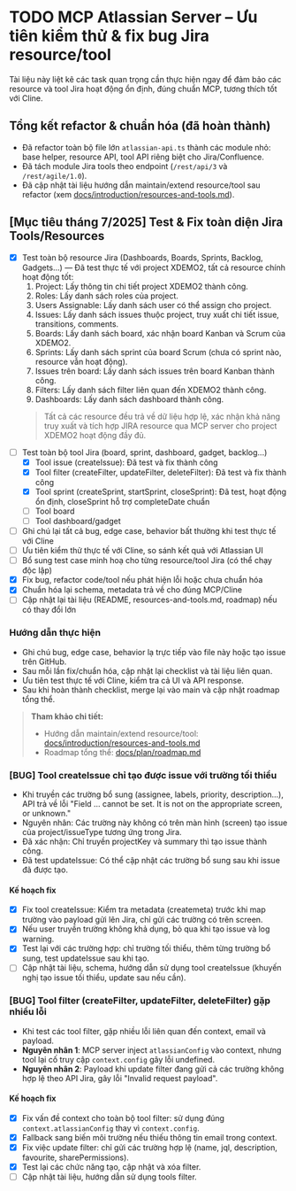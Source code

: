 # TODO MCP Atlassian Server – Ưu tiên kiểm thử & fix bug Jira resource/tool

Tài liệu này liệt kê các task quan trọng cần thực hiện ngay để đảm bảo các resource và tool Jira hoạt động ổn định, đúng chuẩn MCP, tương thích tốt với Cline.

## Tổng kết refactor & chuẩn hóa (đã hoàn thành)
- Đã refactor toàn bộ file lớn `atlassian-api.ts` thành các module nhỏ: base helper, resource API, tool API riêng biệt cho Jira/Confluence.
- Đã tách module Jira tools theo endpoint (`/rest/api/3` và `/rest/agile/1.0`).
- Đã cập nhật tài liệu hướng dẫn maintain/extend resource/tool sau refactor (xem [docs/introduction/resources-and-tools.md](../docs/introduction/resources-and-tools.md)).

## [Mục tiêu tháng 7/2025] Test & Fix toàn diện Jira Tools/Resources

- [x] Test toàn bộ resource Jira (Dashboards, Boards, Sprints, Backlog, Gadgets...) — Đã test thực tế với project XDEMO2, tất cả resource chính hoạt động tốt:
    1. Project: Lấy thông tin chi tiết project XDEMO2 thành công.
    2. Roles: Lấy danh sách roles của project.
    3. Users Assignable: Lấy danh sách user có thể assign cho project.
    4. Issues: Lấy danh sách issues thuộc project, truy xuất chi tiết issue, transitions, comments.
    5. Boards: Lấy danh sách board, xác nhận board Kanban và Scrum của XDEMO2.
    6. Sprints: Lấy danh sách sprint của board Scrum (chưa có sprint nào, resource vẫn hoạt động).
    7. Issues trên board: Lấy danh sách issues trên board Kanban thành công.
    8. Filters: Lấy danh sách filter liên quan đến XDEMO2 thành công.
    9. Dashboards: Lấy danh sách dashboard thành công.
    > Tất cả các resource đều trả về dữ liệu hợp lệ, xác nhận khả năng truy xuất và tích hợp JIRA resource qua MCP server cho project XDEMO2 hoạt động đầy đủ.
- [ ] Test toàn bộ tool Jira (board, sprint, dashboard, gadget, backlog...)
  - [x] Tool issue (createIssue): Đã test và fix thành công
  - [x] Tool filter (createFilter, updateFilter, deleteFilter): Đã test và fix thành công
  - [x] Tool sprint (createSprint, startSprint, closeSprint): Đã test, hoạt động ổn định, closeSprint hỗ trợ completeDate chuẩn
  - [ ] Tool board 
  - [ ] Tool dashboard/gadget
- [ ] Ghi chú lại tất cả bug, edge case, behavior bất thường khi test thực tế với Cline
- [ ] Ưu tiên kiểm thử thực tế với Cline, so sánh kết quả với Atlassian UI
- [ ] Bổ sung test case minh hoạ cho từng resource/tool Jira (có thể chạy độc lập)
- [x] Fix bug, refactor code/tool nếu phát hiện lỗi hoặc chưa chuẩn hóa
- [x] Chuẩn hóa lại schema, metadata trả về cho đúng MCP/Cline
- [ ] Cập nhật lại tài liệu (README, resources-and-tools.md, roadmap) nếu có thay đổi lớn

### Hướng dẫn thực hiện
- Ghi chú bug, edge case, behavior lạ trực tiếp vào file này hoặc tạo issue trên GitHub.
- Sau mỗi lần fix/chuẩn hóa, cập nhật lại checklist và tài liệu liên quan.
- Ưu tiên test thực tế với Cline, kiểm tra cả UI và API response.
- Sau khi hoàn thành checklist, merge lại vào main và cập nhật roadmap tổng thể.

> **Tham khảo chi tiết:**
> - Hướng dẫn maintain/extend resource/tool: [docs/introduction/resources-and-tools.md](../docs/introduction/resources-and-tools.md#hướng-dẫn-sau-refactoring)
> - Roadmap tổng thể: [docs/plan/roadmap.md](./roadmap.md)

### [BUG] Tool createIssue chỉ tạo được issue với trường tối thiểu
- Khi truyền các trường bổ sung (assignee, labels, priority, description...), API trả về lỗi "Field ... cannot be set. It is not on the appropriate screen, or unknown."
- Nguyên nhân: Các trường này không có trên màn hình (screen) tạo issue của project/issueType tương ứng trong Jira.
- Đã xác nhận: Chỉ truyền projectKey và summary thì tạo issue thành công.
- Đã test updateIssue: Có thể cập nhật các trường bổ sung sau khi issue đã được tạo.

#### Kế hoạch fix
- [x] Fix tool createIssue: Kiểm tra metadata (createmeta) trước khi map trường vào payload gửi lên Jira, chỉ gửi các trường có trên screen.
- [x] Nếu user truyền trường không khả dụng, bỏ qua khi tạo issue và log warning.
- [x] Test lại với các trường hợp: chỉ trường tối thiểu, thêm từng trường bổ sung, test updateIssue sau khi tạo.
- [ ] Cập nhật tài liệu, schema, hướng dẫn sử dụng tool createIssue (khuyến nghị tạo issue tối thiểu, update sau nếu cần).

### [BUG] Tool filter (createFilter, updateFilter, deleteFilter) gặp nhiều lỗi
- Khi test các tool filter, gặp nhiều lỗi liên quan đến context, email và payload.
- **Nguyên nhân 1**: MCP server inject `atlassianConfig` vào context, nhưng tool lại cố truy cập `context.config` gây lỗi undefined.
- **Nguyên nhân 2**: Payload khi update filter đang gửi cả các trường không hợp lệ theo API Jira, gây lỗi "Invalid request payload".

#### Kế hoạch fix
- [x] Fix vấn đề context cho toàn bộ tool filter: sử dụng đúng `context.atlassianConfig` thay vì `context.config`.
- [x] Fallback sang biến môi trường nếu thiếu thông tin email trong context.
- [x] Fix việc update filter: chỉ gửi các trường hợp lệ (name, jql, description, favourite, sharePermissions).
- [x] Test lại các chức năng tạo, cập nhật và xóa filter.
- [ ] Cập nhật tài liệu, hướng dẫn sử dụng tools filter. 